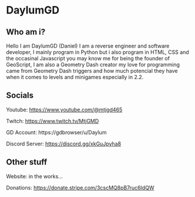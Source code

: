 DaylumGD
===========

Who am i?
----------
Hello I am DaylumGD (Daniel) I am a reverse engineer and software developer, I mainly program in Python but i also program in HTML, CSS and the occasinal Javascript you may know me for being the founder of GeoScript, I am also a Geometry Dash
creator my love for programming came from Geometry Dash triggers and how much potencial they have when it comes to levels and minigames especially in 2.2.

Socials
--------
Youtube: https://www.youtube.com/@mtjgd465

Twitch: https://www.twitch.tv/MtjGMD

GD Account: https://gdbrowser/u/Daylum

Discord Server: https://discord.gg/xkGuJpyha8

Other stuff
--------
Website: in the works...

Donations: https://donate.stripe.com/3cscMQ8pB7ruc6IdQW
